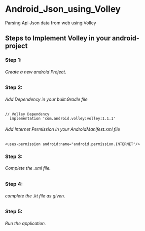 # Android_Json_using_Volley
Parsing Api Json data from web using Volley
## Steps to Implement Volley in your android-project
### Step 1:
  ###### Create a new android Project.
### Step 2:
  ###### Add Dependency in your built.Gradle file
  ```
  // Volley Dependency
    implementation 'com.android.volley:volley:1.1.1'
  ```
  ###### Add Internet Permission in your AndroidManifest.xml file
  ```
 <uses-permission android:name="android.permission.INTERNET"/>
  ```
### Step 3:
  ###### Complete the .xml file.
### Step 4:
  ###### complete the .kt file as given.
### Step 5:
  ###### Run the application.
